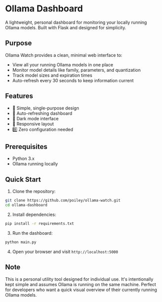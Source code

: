 # Ollama Dashboard

A lightweight, personal dashboard for monitoring your locally running Ollama models. Built with Flask and designed for simplicity.

## Purpose

Ollama Watch provides a clean, minimal web interface to:
- View all your running Ollama models in one place
- Monitor model details like family, parameters, and quantization
- Track model sizes and expiration times
- Auto-refresh every 30 seconds to keep information current

## Features

- 🎯 Simple, single-purpose design
- 🔄 Auto-refreshing dashboard
- 🎨 Dark mode interface
- 📱 Responsive layout
- 0️⃣ Zero configuration needed

## Prerequisites

- Python 3.x
- Ollama running locally

## Quick Start

1. Clone the repository:
```bash
git clone https://github.com/poiley/ollama-watch.git
cd ollama-dashboard
```

2. Install dependencies:
```bash
pip install -r requirements.txt
```

3. Run the dashboard:
```bash
python main.py
```

4. Open your browser and visit `http://localhost:5000`

## Note

This is a personal utility tool designed for individual use. It's intentionally kept simple and assumes Ollama is running on the same machine. Perfect for developers who want a quick visual overview of their currently running Ollama models. 